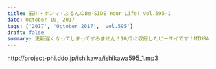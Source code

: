 ```yaml
---
title: 石川・ホンマ・ぶるんのBe-SIDE Your Life! vol.595-1
date: October 10, 2017
tags: ['2017', 'October 2017', 'vol.595']
draft: false
summary: 更新遅くなってしまってすみません！10/2に収録したビーサイです！MIURA
---
```


http://project-phi.ddo.jp/ishikawa/ishikawa595_1.mp3
